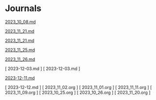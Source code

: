 # Journals

[2023_10_08.md](2023_10_08.md)

[2023_11_21.md](2023_11_21.md)

[2023_11_21.md](2023_11_21.md)

[2023_11_25.md](2023_11_25.md)

[2023_11_26.md](2023_11_26.md)

[ 2023-12-03.md ]
[ 2023-12-03.md ]

[2023-12-11.md](2023-12-11.md)

[ 2023-12-12.md ]
[ 2023_11_02.org ]
[ 2023_11_01.org ]
[ 2023_11_11.org ]
[ 2023_11_09.org ]
[ 2023_10_25.org ]
[ 2023_10_26.org ]
[ 2023_11_20.org ]
